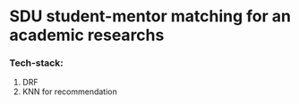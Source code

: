 # SDU student-mentor matching for an academic researchs
### Tech-stack:
1. DRF
2. KNN for recommendation
